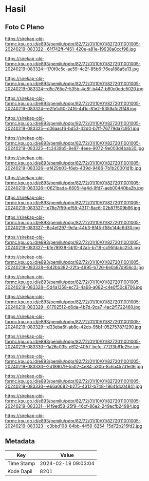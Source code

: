 # Hasil

## Foto C Plano

https://sirekap-obj-formc.kpu.go.id/e893/pemilu/pdpr/82/72/01/10/01/8272011001005-20240219-083322--61f742ff-f461-420e-a81e-19938a0ccf96.jpg

https://sirekap-obj-formc.kpu.go.id/e893/pemilu/pdpr/82/72/01/10/01/8272011001005-20240219-083324--170f0c5c-ae59-4c2f-85b6-76ea188a5e13.jpg

https://sirekap-obj-formc.kpu.go.id/e893/pemilu/pdpr/82/72/01/10/01/8272011001005-20240219-083324--d5c765e7-535b-4c8f-b447-b80c0edc5020.jpg

https://sirekap-obj-formc.kpu.go.id/e893/pemilu/pdpr/82/72/01/10/01/8272011001005-20240219-083324--e2fe1c90-2416-441c-81e2-5359afc2ff48.jpg

https://sirekap-obj-formc.kpu.go.id/e893/pemilu/pdpr/82/72/01/10/01/8272011001005-20240219-083325--c06aacf6-bd53-42d0-b7ff-76779da7c951.jpg

https://sirekap-obj-formc.kpu.go.id/e893/pemilu/pdpr/82/72/01/10/01/8272011001005-20240219-083325--fc3439b5-9e97-4eee-9072-9e003d4bab30.jpg

https://sirekap-obj-formc.kpu.go.id/e893/pemilu/pdpr/82/72/01/10/01/8272011001005-20240219-083326--af429b03-f6eb-439d-9486-7b1b20001d1b.jpg

https://sirekap-obj-formc.kpu.go.id/e893/pemilu/pdpr/82/72/01/10/01/8272011001005-20240219-083326--0621bada-6605-4a4d-9fd7-aeb00440ba2b.jpg

https://sirekap-obj-formc.kpu.go.id/e893/pemilu/pdpr/82/72/01/10/01/8272011001005-20240219-083327--e78e7f59-ef58-4317-8ac6-02b87f509b96.jpg

https://sirekap-obj-formc.kpu.go.id/e893/pemilu/pdpr/82/72/01/10/01/8272011001005-20240219-083327--8c4ef297-9cfa-44b3-8f45-f58c144c6d30.jpg

https://sirekap-obj-formc.kpu.go.id/e893/pemilu/pdpr/82/72/01/10/01/8272011001005-20240219-083327--bfe78938-5b10-42a5-b718-cc95fdabc253.jpg

https://sirekap-obj-formc.kpu.go.id/e893/pemilu/pdpr/82/72/01/10/01/8272011001005-20240219-083328--842bb382-22fa-4995-b726-6e0a87d956c0.jpg

https://sirekap-obj-formc.kpu.go.id/e893/pemilu/pdpr/82/72/01/10/01/8272011001005-20240219-083328--5d4a1358-ec73-4a68-a082-c4e0f50c8706.jpg

https://sirekap-obj-formc.kpu.go.id/e893/pemilu/pdpr/82/72/01/10/01/8272011001005-20240219-083329--81702512-d6da-4b7d-9ca7-4ac2f1722460.jpg

https://sirekap-obj-formc.kpu.go.id/e893/pemilu/pdpr/82/72/01/10/01/8272011001005-20240219-083329--d33eba6f-ab8c-42cb-95b1-05275787f290.jpg

https://sirekap-obj-formc.kpu.go.id/e893/pemilu/pdpr/82/72/01/10/01/8272011001005-20240219-083330--1a26c035-e612-4057-befc-772f3b61e25e.jpg

https://sirekap-obj-formc.kpu.go.id/e893/pemilu/pdpr/82/72/01/10/01/8272011001005-20240219-083330--2d189079-5502-4e84-a30b-8c6a457d1e06.jpg

https://sirekap-obj-formc.kpu.go.id/e893/pemilu/pdpr/82/72/01/10/01/8272011001005-20240219-083330--e66a0682-b275-4312-b748-19641dc04841.jpg

https://sirekap-obj-formc.kpu.go.id/e893/pemilu/pdpr/82/72/01/10/01/8272011001005-20240219-083331--14f9ed58-25f9-46cf-86e2-249acfb24984.jpg

https://sirekap-obj-formc.kpu.go.id/e893/pemilu/pdpr/82/72/01/10/01/8272011001005-20240219-083323--c3bbd108-84bb-4459-8254-15d72b216fd2.jpg


## Metadata

| Key        | Value               |
| ---------- | ------------------- |
| Time Stamp | 2024-02-19 09:03:04 |
| Kode Dapil | 8201                |



